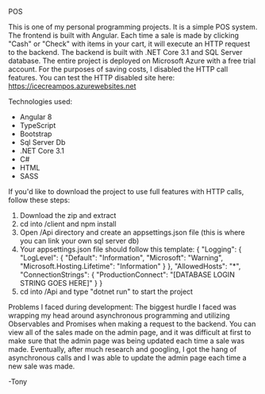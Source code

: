 POS

This is one of my personal programming projects. It is a simple POS system. The frontend is built with Angular. Each time a sale is made by clicking "Cash" or "Check" with items in your cart, it will execute an HTTP request to the backend. The backend is built with .NET Core 3.1 and SQL Server database. The entire project is deployed on Microsoft Azure with a free trial account.
For the purposes of saving costs, I disabled the HTTP call features. You can test the HTTP disabled site here: 
https://icecreampos.azurewebsites.net

Technologies used:
- Angular 8
- TypeScript
- Bootstrap
- Sql Server Db
- .NET Core 3.1 
- C#
- HTML
- SASS


If you'd like to download the project to use full features with HTTP calls, follow these steps:
1. Download the zip and extract
2. cd into /client and npm install
3. Open /Api directory and create an appsettings.json file (this is where you can link your own sql server db)
4. Your appsettings.json file should follow this template:
{
  "Logging": {
    "LogLevel": {
      "Default": "Information",
      "Microsoft": "Warning",
      "Microsoft.Hosting.Lifetime": "Information"
    }
  },
  "AllowedHosts": "*",
  "ConnectionStrings": {
    "ProductionConnect": "[DATABASE LOGIN STRING GOES HERE]"
  }
}
5. cd into /Api and type "dotnet run" to start the project

Problems I faced during development:
The biggest hurdle I faced was wrapping my head around asynchronous programming and utilizing Observables and Promises
when making a request to the backend. You can view all of the sales made on the admin page, and it was difficult at first to
make sure that the admin page was being updated each time a sale was made. Eventually, after much research and googling, I got the hang of asynchronous calls and I was able to update the admin page each time a new sale was made. 

-Tony
